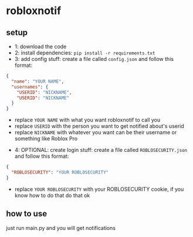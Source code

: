 # robloxnotif
## setup
- 1: download the code
- 2: install dependencies:
`pip install -r requirements.txt`
- 3: add config stuff: create a file called `config.json` and follow this format:
```json
{
  "name": "YOUR NAME",
  "usernames": {
    "USERID": "NICKNAME",
    "USERID": "NICKNAME"
  }
}
```
* replace `YOUR NAME` with what you want robloxnotif to call you
* replace `USERID` with the person you want to get notified about's userid
* replace `NICKNAME` with whatever you want can be their username or something like Roblox Pro

- 4: OPTIONAL: create login stuff: create a file called `ROBLOSECURITY.json` and follow this format:
```json
{
  "ROBLOSECURITY": "YOUR ROBLOSECURITY"
}
```
* replace `YOUR ROBLOSECURITY` with your ROBLOSECURITY cookie, if you know how to do that do that ok

## how to use
just run main.py and you will get notifications
